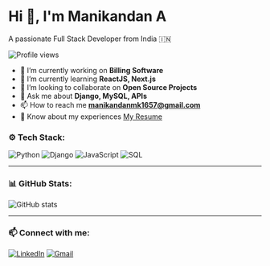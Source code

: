 # Hi 👋, I'm Manikandan A

A passionate Full Stack Developer from India 🇮🇳

![Profile views](https://komarev.com/ghpvc/?username=manimk16&label=Profile%20views&color=0e75b6&style=flat)

- 🔭 I’m currently working on **Billing Software**
- 🌱 I’m currently learning **ReactJS, Next.js**
- 👯 I’m looking to collaborate on **Open Source Projects**
- 💬 Ask me about **Django, MySQL, APIs**
- 📫 How to reach me **manikandanmk1657@gmail.com**
- 📄 Know about my experiences [My Resume]([https://yourlink.com](https://rxresu.me/manikandanmk1657/manikandan-a-resume))

### ⚙️ Tech Stack:
![Python](https://img.shields.io/badge/-Python-333333?style=flat&logo=python)
![Django](https://img.shields.io/badge/-Django-092E20?style=flat&logo=django)
![JavaScript](https://img.shields.io/badge/-JavaScript-F7DF1E?style=flat&logo=javascript&logoColor=black)
![SQL](https://img.shields.io/badge/-SQL-4479A1?style=flat&logo=postgresql&logoColor=white)

---

### 📊 GitHub Stats:
![GitHub stats](https://github-readme-stats.vercel.app/api?username=manimk16&show_icons=true&theme=radical)

---

### 📫 Connect with me:
[![LinkedIn](https://img.shields.io/badge/-LinkedIn-blue?style=flat-square&logo=Linkedin&logoColor=white&link=https://www.linkedin.com/in/yourprofile)](https://www.linkedin.com/in/yourprofile)
[![Gmail](https://img.shields.io/badge/-Gmail-D14836?style=flat-square&logo=Gmail&logoColor=white&link=mailto:yourmail@gmail.com)](mailto:yourmail@gmail.com)
